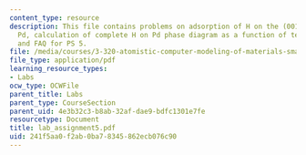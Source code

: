 ```yaml
---
content_type: resource
description: This file contains problems on adsorption of H on the (001) surface of
  Pd, calculation of complete H on Pd phase diagram as a function of temperature,
  and FAQ for PS 5.
file: /media/courses/3-320-atomistic-computer-modeling-of-materials-sma-5107-spring-2005/241f5aa0f2ab0ba78345862ecb076c90_lab_assignment5.pdf
file_type: application/pdf
learning_resource_types:
- Labs
ocw_type: OCWFile
parent_title: Labs
parent_type: CourseSection
parent_uid: 4e3b32c3-b8ab-32af-dae9-bdfc1301e7fe
resourcetype: Document
title: lab_assignment5.pdf
uid: 241f5aa0-f2ab-0ba7-8345-862ecb076c90
---
```

